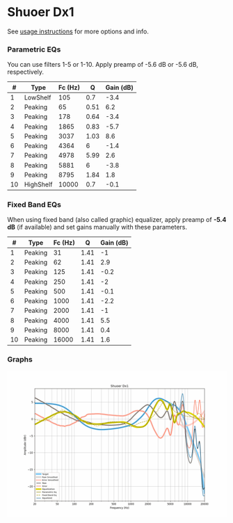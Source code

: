 # Shuoer Dx1
See [usage instructions](https://github.com/jaakkopasanen/AutoEq#usage) for more options and info.

### Parametric EQs
You can use filters 1-5 or 1-10. Apply preamp of -5.6 dB or -5.6 dB, respectively.

|   # | Type      |   Fc (Hz) |    Q |   Gain (dB) |
|-----|-----------|-----------|------|-------------|
|   1 | LowShelf  |       105 | 0.7  |        -3.4 |
|   2 | Peaking   |        65 | 0.51 |         6.2 |
|   3 | Peaking   |       178 | 0.64 |        -3.4 |
|   4 | Peaking   |      1865 | 0.83 |        -5.7 |
|   5 | Peaking   |      3037 | 1.03 |         8.6 |
|   6 | Peaking   |      4364 | 6    |        -1.4 |
|   7 | Peaking   |      4978 | 5.99 |         2.6 |
|   8 | Peaking   |      5881 | 6    |        -3.8 |
|   9 | Peaking   |      8795 | 1.84 |         1.8 |
|  10 | HighShelf |     10000 | 0.7  |        -0.1 |

### Fixed Band EQs
When using fixed band (also called graphic) equalizer, apply preamp of **-5.4 dB** (if available) and set gains manually with these parameters.

|   # | Type    |   Fc (Hz) |    Q |   Gain (dB) |
|-----|---------|-----------|------|-------------|
|   1 | Peaking |        31 | 1.41 |        -1   |
|   2 | Peaking |        62 | 1.41 |         2.9 |
|   3 | Peaking |       125 | 1.41 |        -0.2 |
|   4 | Peaking |       250 | 1.41 |        -2   |
|   5 | Peaking |       500 | 1.41 |        -0.1 |
|   6 | Peaking |      1000 | 1.41 |        -2.2 |
|   7 | Peaking |      2000 | 1.41 |        -1   |
|   8 | Peaking |      4000 | 1.41 |         5.5 |
|   9 | Peaking |      8000 | 1.41 |         0.4 |
|  10 | Peaking |     16000 | 1.41 |         1.6 |

### Graphs
![](./Shuoer%20Dx1.png)
